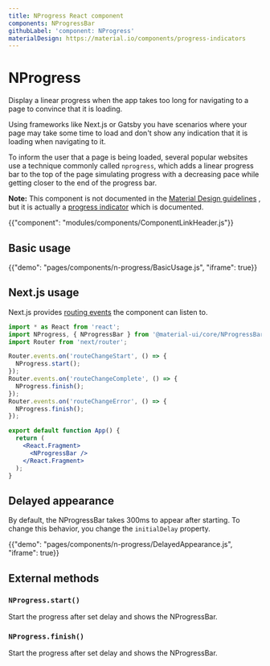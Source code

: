 ```yaml
---
title: NProgress React component
components: NProgressBar
githubLabel: 'component: NProgress'
materialDesign: https://material.io/components/progress-indicators
---
```


# NProgress

<p class="description">Display a linear progress when the app takes too long for navigating to a page to convince that it is loading.</p>

Using frameworks like Next.js or Gatsby you have scenarios where your page may take some time to
load and don't show any indication that it is loading when navigating to it.

To inform the user that a page is being loaded, several popular websites use a technique
commonly called `nprogress`, which adds a linear progress bar to the top of the page simulating
progress with a decreasing pace while getting closer to the end of the progress bar.

**Note:** This component is not documented in the [Material Design guidelines](https://material.io/)
, but it is actually a [progress indicator](https://material.io/components/progress-indicators)
which is documented.

{{"component": "modules/components/ComponentLinkHeader.js"}}

## Basic usage

{{"demo": "pages/components/n-progress/BasicUsage.js", "iframe": true}}

## Next.js usage

Next.js provides [routing events](https://nextjs.org/docs/api-reference/next/router#routerevents) the component can listen to.

```jsx
import * as React from 'react';
import NProgress, { NProgressBar } from '@material-ui/core/NProgressBar';
import Router from 'next/router';

Router.events.on('routeChangeStart', () => {
  NProgress.start();
});
Router.events.on('routeChangeComplete', () => {
  NProgress.finish();
});
Router.events.on('routeChangeError', () => {
  NProgress.finish();
});

export default function App() {
  return (
    <React.Fragment>
      <NProgressBar />
    </React.Fragment>
  );
}
```

## Delayed appearance

By default, the NProgressBar takes 300ms to appear after starting.
To change this behavior, you change the `initialDelay` property.

{{"demo": "pages/components/n-progress/DelayedAppearance.js", "iframe": true}}

## External methods

### `NProgress.start()`

Start the progress after set delay and shows the NProgressBar.

### `NProgress.finish()`

Start the progress after set delay and shows the NProgressBar.
